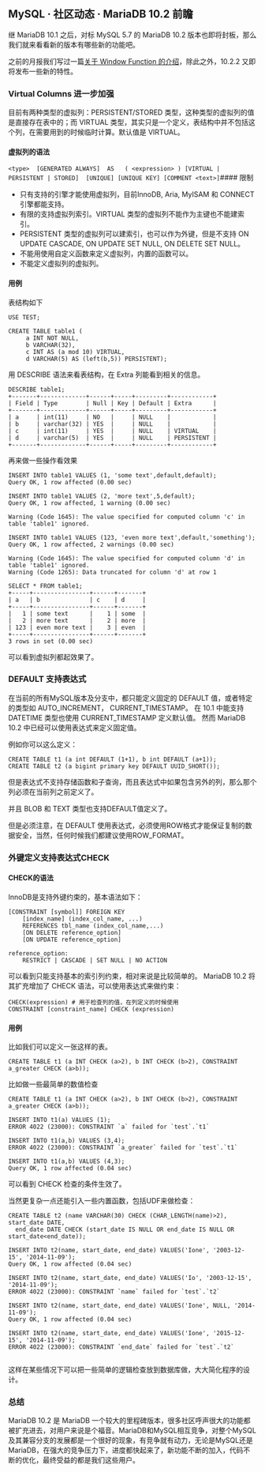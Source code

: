 ## MySQL · 社区动态 · MariaDB 10.2 前瞻


继 MariaDB 10.1 之后，对标 MySQL 5.7 的 MariaDB 10.2 版本也即将封板，那么我们就来看看新的版本有哪些新的功能吧。  


之前的月报我们写过一篇[关于 Window Function 的介绍][0]，除此之外，10.2.2 又即将发布一些新的特性。  

### Virtual Columns 进一步加强


目前有两种类型的虚拟列：PERSISTENT/STORED 类型，这种类型的虚拟列的值是直接存在表中的；而 VIRTUAL 类型，其实只是一个定义，表结构中并不包括这个列，在需要用到的时候临时计算。默认值是 VIRTUAL。  

#### 虚拟列的语法

`<type>  [GENERATED ALWAYS]  AS   ( <expression> )
[VIRTUAL | PERSISTENT | STORED]  [UNIQUE] [UNIQUE KEY] [COMMENT <text>]`#### 限制

* 只有支持的引擎才能使用虚拟列，目前InnoDB, Aria, MyISAM 和 CONNECT 引擎都能支持。
* 有限的支持虚拟列索引。VIRTUAL 类型的虚拟列不能作为主键也不能建索引。
* PERSISTENT 类型的虚拟列可以建索引，也可以作为外键，但是不支持 ON UPDATE CASCADE, ON UPDATE SET NULL, ON DELETE SET NULL。
* 不能用使用自定义函数来定义虚拟列，内置的函数可以。
* 不能定义虚拟列的虚拟列。


#### 用例


表结构如下  

```LANG
USE TEST;

CREATE TABLE table1 (
     a INT NOT NULL,
     b VARCHAR(32),
     c INT AS (a mod 10) VIRTUAL,
     d VARCHAR(5) AS (left(b,5)) PERSISTENT);

```


用 DESCRIBE 语法来看表结构，在 Extra 列能看到相关的信息。  

```LANG
DESCRIBE table1;
+-------+-------------+------+-----+---------+------------+
| Field | Type        | Null | Key | Default | Extra      |
+-------+-------------+------+-----+---------+------------+
| a     | int(11)     | NO   |     | NULL    |            |
| b     | varchar(32) | YES  |     | NULL    |            |
| c     | int(11)     | YES  |     | NULL    | VIRTUAL    |
| d     | varchar(5)  | YES  |     | NULL    | PERSISTENT |
+-------+-------------+------+-----+---------+------------+

```


再来做一些操作看效果  

```LANG
INSERT INTO table1 VALUES (1, 'some text',default,default);
Query OK, 1 row affected (0.00 sec)

INSERT INTO table1 VALUES (2, 'more text',5,default);
Query OK, 1 row affected, 1 warning (0.00 sec)

Warning (Code 1645): The value specified for computed column 'c' in table 'table1' ignored.

INSERT INTO table1 VALUES (123, 'even more text',default,'something');
Query OK, 1 row affected, 2 warnings (0.00 sec)

Warning (Code 1645): The value specified for computed column 'd' in table 'table1' ignored.
Warning (Code 1265): Data truncated for column 'd' at row 1

SELECT * FROM table1;
+-----+----------------+------+-------+
| a   | b              | c    | d     |
+-----+----------------+------+-------+
|   1 | some text      |    1 | some  |
|   2 | more text      |    2 | more  |
| 123 | even more text |    3 | even  |
+-----+----------------+------+-------+
3 rows in set (0.00 sec)

```


可以看到虚拟列都起效果了。  

### DEFAULT 支持表达式


在当前的所有MySQL版本及分支中，都只能定义固定的 DEFAULT 值，或者特定的类型如 AUTO_INCREMENT， CURRENT_TIMESTAMP。
在 10.1 中能支持 DATETIME 类型也使用 CURRENT_TIMESTAMP 定义默认值。
然而 MariaDB 10.2 中已经可以使用表达式来定义固定值。  


例如你可以这么定义：  

```LANG
CREATE TABLE t1 (a int DEFAULT (1+1), b int DEFAULT (a+1));
CREATE TABLE t2 (a bigint primary key DEFAULT UUID_SHORT());

```


但是表达式不支持存储函数和子查询，而且表达式中如果包含另外的列，那么那个列必须在当前列之前定义了。  


并且 BLOB 和 TEXT 类型也支持DEFAULT值定义了。  


但是必须注意，在 DEFAULT 使用表达式，必须使用ROW格式才能保证复制的数据安全，当然，任何时候我们都建议使用ROW_FORMAT。  

### 外键定义支持表达式CHECK

#### CHECK的语法


InnoDB是支持外键约束的，基本语法如下：  

```LANG
[CONSTRAINT [symbol]] FOREIGN KEY
    [index_name] (index_col_name, ...)
    REFERENCES tbl_name (index_col_name,...)
    [ON DELETE reference_option]
    [ON UPDATE reference_option]

reference_option:
    RESTRICT | CASCADE | SET NULL | NO ACTION

```


可以看到只能支持基本的索引列约束，相对来说是比较简单的。
MariaDB 10.2 将其扩充增加了 CHECK 语法，可以使用表达式来做约束：  

```LANG
CHECK(expression) # 用于检查列的值，在列定义的时候使用
CONSTRAINT [constraint_name] CHECK (expression)

```

#### 用例


比如我们可以定义一张这样的表。  

```LANG
CREATE TABLE t1 (a INT CHECK (a>2), b INT CHECK (b>2), CONSTRAINT a_greater CHECK (a>b));

```


比如做一些最简单的数值检查  

```LANG
CREATE TABLE t1 (a INT CHECK (a>2), b INT CHECK (b>2), CONSTRAINT a_greater CHECK (a>b));

INSERT INTO t1(a) VALUES (1);
ERROR 4022 (23000): CONSTRAINT `a` failed for `test`.`t1`

INSERT INTO t1(a,b) VALUES (3,4);
ERROR 4022 (23000): CONSTRAINT `a_greater` failed for `test`.`t1`

INSERT INTO t1(a,b) VALUES (4,3);
Query OK, 1 row affected (0.04 sec)

```


可以看到 CHECK 检查的条件生效了。  


当然更复杂一点还能引入一些内置函数，包括UDF来做检查：  

```LANG
CREATE TABLE t2 (name VARCHAR(30) CHECK (CHAR_LENGTH(name)>2), start_date DATE, 
  end_date DATE CHECK (start_date IS NULL OR end_date IS NULL OR start_date<end_date));

INSERT INTO t2(name, start_date, end_date) VALUES('Ione', '2003-12-15', '2014-11-09');
Query OK, 1 row affected (0.04 sec)

INSERT INTO t2(name, start_date, end_date) VALUES('Io', '2003-12-15', '2014-11-09');
ERROR 4022 (23000): CONSTRAINT `name` failed for `test`.`t2`

INSERT INTO t2(name, start_date, end_date) VALUES('Ione', NULL, '2014-11-09');
Query OK, 1 row affected (0.04 sec)

INSERT INTO t2(name, start_date, end_date) VALUES('Ione', '2015-12-15', '2014-11-09');
ERROR 4022 (23000): CONSTRAINT `end_date` failed for `test`.`t2`


```


这样在某些情况下可以把一些简单的逻辑检查放到数据库做，大大简化程序的设计。  

### 总结


MariaDB 10.2 是 MariaDB 一个较大的里程碑版本，很多社区呼声很大的功能都被扩充进去，对用户来说是个福音。MariaDB和MySQL相互竞争，对整个MySQL及其兼容分支的发展都是一个很好的现象，有竞争就有动力，无论是MySQL还是MariaDB，在强大的竞争压力下，进度都快起来了，新功能不断的加入，代码不断的优化，最终受益的都是我们这些用户。  


[0]: http://mysql.taobao.org/monthly/2016/06/05/